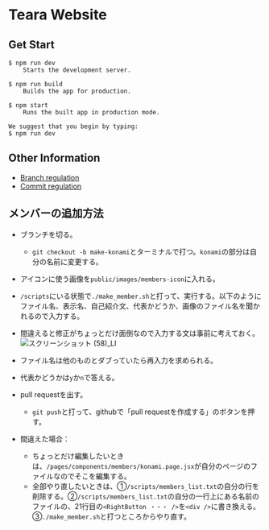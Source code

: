 # Teara Website

## Get Start
```
$ npm run dev
    Starts the development server.

$ npm run build
    Builds the app for production.

$ npm start
    Runs the built app in production mode.

We suggest that you begin by typing:
$ npm run dev
```

## Other Information
- [Branch regulation](doc/branch.md)
- [Commit regulation](doc/commit.md)

## メンバーの追加方法
- ブランチを切る。
    - `git checkout -b make-konami`とターミナルで打つ。`konami`の部分は自分の名前に変更する。
- アイコンに使う画像を`public/images/members-icon`に入れる。
- `/scripts`にいる状態で`./make_member.sh`と打って、実行する。以下のようにファイル名、表示名、自己紹介文、代表かどうか、画像のファイル名を聞かれるので入力する。
- 間違えると修正がちょっとだけ面倒なので入力する文は事前に考えておく。
![スクリーンショット (58)_LI](https://user-images.githubusercontent.com/83947560/159472148-073c1a13-ef4b-411c-8695-c3487ca378be.jpg)
- ファイル名は他のものとダブっていたら再入力を求められる。
- 代表かどうかは`y`か`n`で答える。
- pull requestを出す。
    - `git push`と打って、githubで「pull requestを作成する」のボタンを押す。

- 間違えた場合：
    - ちょっとだけ編集したいときは、`/pages/components/members/konami.page.jsx`が自分のページのファイルなのでそこを編集する。
    - 全部やり直したいときは、➀`/scripts/members_list.txt`の自分の行を削除する。➁`/scripts/members_list.txt`の自分の一行上にある名前のファイルの、21行目の`<RightButton ・・・ />`を`<div />`に書き換える。➂`./make_member.sh`と打つところからやり直す。
